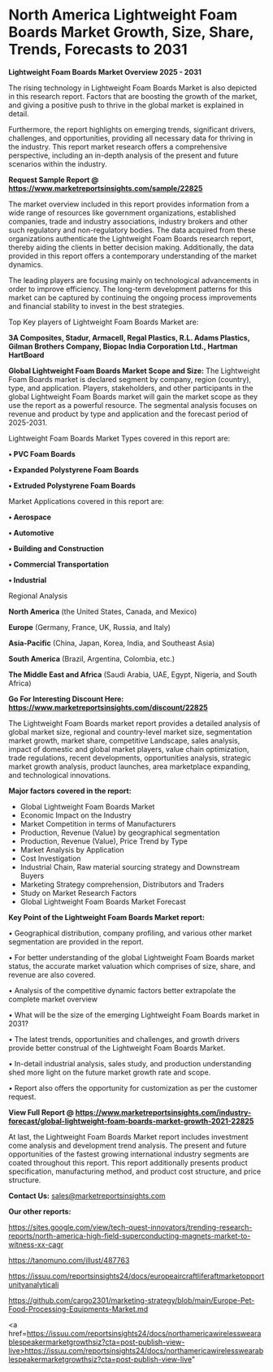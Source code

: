 # North America Lightweight Foam Boards Market Growth, Size, Share, Trends, Forecasts to 2031

<Strong> Lightweight Foam Boards Market Overview 2025 - 2031</strong>

The rising technology in Lightweight Foam Boards Market is also depicted in this research report. Factors that are boosting the growth of the market, and giving a positive push to thrive in the global market is explained in detail.

Furthermore, the report highlights on emerging trends, significant drivers, challenges, and opportunities, providing all necessary data for thriving in the industry. This report market research offers a comprehensive perspective, including an in-depth analysis of the present and future scenarios within the industry.

<strong>Request Sample Report @ <a href=https://www.marketreportsinsights.com/sample/22825>https://www.marketreportsinsights.com/sample/22825</a></strong>

The market overview included in this report provides information from a wide range of resources like government organizations, established companies, trade and industry associations, industry brokers and other such regulatory and non-regulatory bodies. The data acquired from these organizations authenticate the Lightweight Foam Boards research report, thereby aiding the clients in better decision making. Additionally, the data provided in this report offers a contemporary understanding of the market dynamics.

The leading players are focusing mainly on technological advancements in order to improve efficiency. The long-term development patterns for this market can be captured by continuing the ongoing process improvements and financial stability to invest in the best strategies.

Top Key players of Lightweight Foam Boards Market are:

<strong>3A Composites, Stadur, Armacell, Regal Plastics, R.L. Adams Plastics, Gilman Brothers Company, Biopac India Corporation Ltd., Hartman HartBoard</strong>

<strong><b>Global Lightweight Foam Boards Market Scope and Size:</b></strong>
The Lightweight Foam Boards market is declared segment by company, region (country), type, and application. Players, stakeholders, and other participants in the global Lightweight Foam Boards market will gain the market scope as they use the report as a powerful resource. The segmental analysis focuses on revenue and product by type and application and the forecast period of 2025-2031.

Lightweight Foam Boards Market Types covered in this report are:

<strong>• PVC Foam Boards

• Expanded Polystyrene Foam Boards

• Extruded Polystyrene Foam Boards</strong>

Market Applications covered in this report are:

<strong>• Aerospace

• Automotive

• Building and Construction

• Commercial Transportation

• Industrial</strong> 

Regional Analysis

<strong>North America</strong> (the United States, Canada, and Mexico)

<strong>Europe</strong> (Germany, France, UK, Russia, and Italy)

<strong>Asia-Pacific</strong> (China, Japan, Korea, India, and Southeast Asia)

<strong>South America</strong> (Brazil, Argentina, Colombia, etc.)

<strong>The Middle East and Africa</strong> (Saudi Arabia, UAE, Egypt, Nigeria, and South Africa)

<strong>Go For Interesting Discount Here: <a href=https://www.marketreportsinsights.com/discount/22825>https://www.marketreportsinsights.com/discount/22825</a></strong>

The Lightweight Foam Boards market report provides a detailed analysis of global market size, regional and country-level market size, segmentation market growth, market share, competitive Landscape, sales analysis, impact of domestic and global market players, value chain optimization, trade regulations, recent developments, opportunities analysis, strategic market growth analysis, product launches, area marketplace expanding, and technological innovations.

<strong><b>Major factors covered in the report:</b></strong>
<ul>
  <li>Global Lightweight Foam Boards Market </li>
  <li>Economic Impact on the Industry</li>
  <li>Market Competition in terms of Manufacturers</li>
  <li>Production, Revenue (Value) by geographical segmentation</li>
  <li>Production, Revenue (Value), Price Trend by Type</li>
  <li>Market Analysis by Application</li>
  <li>Cost Investigation</li>
  <li>Industrial Chain, Raw material sourcing strategy and Downstream Buyers</li>
  <li>Marketing Strategy comprehension, Distributors and Traders</li>
  <li>Study on Market Research Factors</li>
  <li>Global Lightweight Foam Boards Market Forecast</li>
</ul>

<strong><b>Key Point of the Lightweight Foam Boards Market report:</b></strong>

• Geographical distribution, company profiling, and various other market segmentation are provided in the report.

• For better understanding of the global Lightweight Foam Boards market status, the accurate market valuation which comprises of size, share, and revenue are also covered.

• Analysis of the competitive dynamic factors better extrapolate the complete market overview

• What will be the size of the emerging Lightweight Foam Boards market in 2031?

• The latest trends, opportunities and challenges, and growth drivers provide better construal of the Lightweight Foam Boards Market.

• In-detail industrial analysis, sales study, and production understanding shed more light on the future market growth rate and scope.

• Report also offers the opportunity for customization as per the customer request.

<strong><b>View Full Report @ <a href=https://www.marketreportsinsights.com/industry-forecast/global-lightweight-foam-boards-market-growth-2021-22825>https://www.marketreportsinsights.com/industry-forecast/global-lightweight-foam-boards-market-growth-2021-22825</a></b></strong>


At last, the Lightweight Foam Boards Market report includes investment come analysis and development trend analysis. The present and future opportunities of the fastest growing international industry segments are coated throughout this report. This report additionally presents product specification, manufacturing method, and product cost structure, and price structure.

<strong>Contact Us:</strong>
sales@marketreportsinsights.com

<strong>Our other reports:</strong>

<a href=https://sites.google.com/view/tech-quest-innovators/trending-research-reports/north-america-high-field-superconducting-magnets-market-to-witness-xx-cagr>https://sites.google.com/view/tech-quest-innovators/trending-research-reports/north-america-high-field-superconducting-magnets-market-to-witness-xx-cagr</a>

<a href=https://tanomuno.com/illust/487763>https://tanomuno.com/illust/487763</a>

<a href=https://issuu.com/reportsinsights24/docs/europeaircraftliferaftmarketopportunityanalyticali>https://issuu.com/reportsinsights24/docs/europeaircraftliferaftmarketopportunityanalyticali</a>

<a href=https://github.com/cargo2301/marketing-strategy/blob/main/Europe-Pet-Food-Processing-Equipments-Market.md>https://github.com/cargo2301/marketing-strategy/blob/main/Europe-Pet-Food-Processing-Equipments-Market.md</a>

<a href=https://issuu.com/reportsinsights24/docs/northamericawirelesswearablespeakermarketgrowthsiz?cta=post-publish-view-live>https://issuu.com/reportsinsights24/docs/northamericawirelesswearablespeakermarketgrowthsiz?cta=post-publish-view-live</a>"
